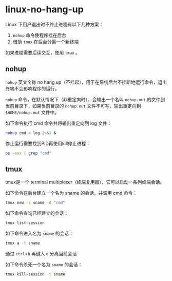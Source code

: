 # linux-no-hang-up

Linux 下用户退出时不终止进程有以下几种方案：

1. `nohup` 命令使程序挂在后台
2. 借助 `tmux` 在后台分离一个新终端

如果进程需要后续交互，使用 `tmux` 。

## nohup

`nohup` 英文全称 no hang up（不挂起），用于在系统后台不挂断地运行命令，退出终端不会影响程序的运行。

`nohup` 命令，在默认情况下（非重定向时），会输出一个名叫 `nohup.out` 的文件到当前目录下，如果当前目录的 `nohup.out` 文件不可写，输出重定向到 `$HOME/nohup.out` 文件中。

如下命令执行 cmd 命令并将输出重定向到 log 文件：

```bash
nohup cmd > log 2>&1 &
```

停止运行需要找到PID再使用kill停止进程：

```bash
ps -aux | grep "cmd" 
```

## tmux

tmux是一个 terminal multiplexer（终端复用器），它可以启动一系列终端会话。

如下命令在后台建立一个名为 sname 的会话，并调用 cmd 命令：

```bash
tmux new -s sname -d "cmd"
```

如下命令查询已经建立的会话：

```bash
tmux list-session
```

如下命令进入名为 `sname` 的会话：

```bash
tmux a -t sname
```

通过 `ctrl`+`b` 再键入 `d` 分离当前会话

如下命令杀死一个名为 `sname` 的会话：

```bash
tmux kill-session -t sname
```
